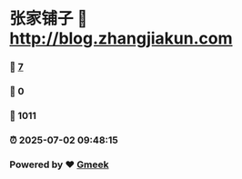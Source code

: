 # 张家铺子 :link: http://blog.zhangjiakun.com 
### :page_facing_up: [7](http://blog.zhangjiakun.com/tag.html) 
### :speech_balloon: 0 
### :hibiscus: 1011 
### :alarm_clock: 2025-07-02 09:48:15 
### Powered by :heart: [Gmeek](https://github.com/Meekdai/Gmeek)
